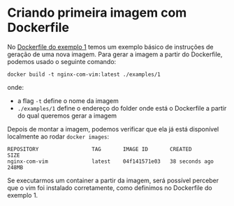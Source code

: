 # Criando primeira imagem com Dockerfile

No [Dockerfile do exemplo 1](./examples/1/Dockerfile) temos um exemplo básico de instruções de geração de uma nova imagem. Para gerar a imagem a partir do Dockerfile, podemos usado o seguinte comando:
```
docker build -t nginx-com-vim:latest ./examples/1
```
onde:
- a flag `-t` define o nome da imagem
- `./examples/1` define o endereço do folder onde está o Dockerfile a partir do qual queremos gerar a imagem

Depois de montar a imagem, podemos verificar que ela já está disponível localmente ao rodar `docker images`:
```
REPOSITORY                 TAG       IMAGE ID       CREATED          SIZE
nginx-com-vim              latest    04f141571e03   38 seconds ago   248MB
```

Se executarmos um container a partir da imagem, será possível perceber que o vim foi instalado corretamente, como definimos no Dockerfile do exemplo 1.